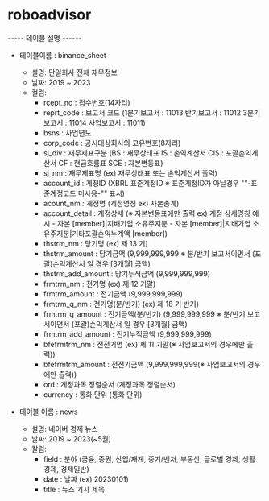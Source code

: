 # roboadvisor

----- 테이블 설명 ------
- 테이블이름 : binance_sheet
  - 설명: 단일회사 전체 재무정보
  - 날짜: 2019 ~ 2023
  - 컬럼: 
    - rcept_no : 접수번호(14자리)
    - reprt_code : 보고서 코드 (1분기보고서 : 11013 반기보고서 : 11012 3분기보고서 : 11014 사업보고서 : 11011)
    - bsns : 사업년도 
    - corp_code : 공시대상회사의 고유번호(8자리)
    - sj_div : 재무제표구분	(BS : 재무상태표 IS : 손익계산서 CIS : 포괄손익계산서 CF : 현금흐름표 SCE : 자본변동표)
    - sj_nm :	재무제표명	(ex) 재무상태표 또는 손익계산서 출력)
    - account_id : 계정ID	(XBRL 표준계정ID ※ 표준계정ID가 아닐경우 ""-표준계정코드 미사용-"" 표시)
    - acount_nm : 계정명	(계정명칭 ex) 자본총계)
    - account_detail : 계정상세	(※ 자본변동표에만 출력 ex) 계정 상세명칭 예시 - 자본 [member]|지배기업 소유주지분 - 자본 [member]|지배기업 소유주지분|기타포괄손익누계액 [member])
    - thstrm_nm :	당기명	(ex) 제 13 기)
    - thstrm_amount :	당기금액	(9,999,999,999 ※ 분/반기 보고서이면서 (포괄)손익계산서 일 경우 [3개월] 금액)
    - thstrm_add_amount :	당기누적금액	(9,999,999,999)
    - frmtrm_nm :	전기명	(ex) 제 12 기말)
    - frmtrm_amount :	전기금액	(9,999,999,999)
    - frmtrm_q_nm	: 전기명(분/반기)	(ex) 제 18 기 반기)
    - frmtrm_q_amount : 전기금액(분/반기)	(9,999,999,999 ※ 분/반기 보고서이면서 (포괄)손익계산서 일 경우 [3개월] 금액)
    - frmtrm_add_amount :	전기누적금액	(9,999,999,999)
    - bfefrmtrm_nm : 전전기명	(ex) 제 11 기말(※ 사업보고서의 경우에만 출력))
    - bfefrmtrm_amount : 전전기금액	(9,999,999,999(※ 사업보고서의 경우에만 출력))
    - ord	: 계정과목 정렬순서	(계정과목 정렬순서)
    - currency : 통화 단위	(통화 단위)


- 테이블 이름 : news
  - 설명: 네이버 경제 뉴스
  - 날짜: 2019 ~ 2023(~5월)
  - 칼럼:
    - field : 분야 (금융, 증권, 산업/재계, 중기/벤처, 부동산, 글로벌 경제, 생활경제, 경제일반)
    - date : 날짜 (ex) 20230101)
    - title : 뉴스 기사 제목


